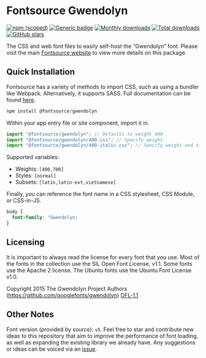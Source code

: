 # Fontsource Gwendolyn

[![npm (scoped)](https://img.shields.io/npm/v/@fontsource/gwendolyn?color=brightgreen)](https://www.npmjs.com/package/@fontsource/gwendolyn) [![Generic badge](https://img.shields.io/badge/fontsource-passing-brightgreen)](https://github.com/fontsource/fontsource) [![Monthly downloads](https://badgen.net/npm/dm/@fontsource/gwendolyn)](https://github.com/fontsource/fontsource) [![Total downloads](https://badgen.net/npm/dt/@fontsource/gwendolyn)](https://github.com/fontsource/fontsource) [![GitHub stars](https://img.shields.io/github/stars/fontsource/fontsource.svg?style=social&label=Star)](https://github.com/fontsource/fontsource/stargazers)

The CSS and web font files to easily self-host the “Gwendolyn” font. Please visit the main [Fontsource website](https://fontsource.org/fonts/gwendolyn) to view more details on this package.

## Quick Installation

Fontsource has a variety of methods to import CSS, such as using a bundler like Webpack. Alternatively, it supports SASS. Full documentation can be found [here](https://beta.fontsource.org/docs/getting-started/introduction).

```javascript
npm install @fontsource/gwendolyn
```

Within your app entry file or site component, import it in.

```javascript
import "@fontsource/gwendolyn"; // Defaults to weight 400
import "@fontsource/gwendolyn/400.css"; // Specify weight
import "@fontsource/gwendolyn/400-italic.css"; // Specify weight and style

```

Supported variables:
- Weights: `[400,700]`
- Styles: `[normal]`
- Subsets: `[latin,latin-ext,vietnamese]`

Finally, you can reference the font name in a CSS stylesheet, CSS Module, or CSS-in-JS.

```css
body {
  font-family: "Gwendolyn;
}
```

## Licensing
It is important to always read the license for every font that you use.
Most of the fonts in the collection use the SIL Open Font License, v1.1. Some fonts use the Apache 2 license. The Ubuntu fonts use the Ubuntu Font License v1.0.

Copyright 2015 The Gwendolyn Project Authors (https://github.com/googlefonts/gwendolyn)
[OFL-1.1](http://scripts.sil.org/OFL)

## Other Notes
Font version (provided by source): `v5`.
Feel free to star and contribute new ideas to this repository that aim to improve the performance of font loading, as well as expanding the existing library we already have. Any suggestions or ideas can be voiced via an [issue](https://github.com/fontsource/fontsource/issues).